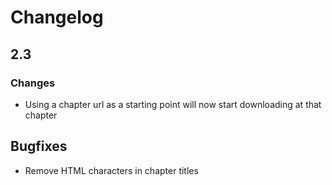 # Changelog

## 2.3

### Changes

- Using a chapter url as a starting point will now start downloading at that chapter

## Bugfixes

- Remove HTML characters in chapter titles
